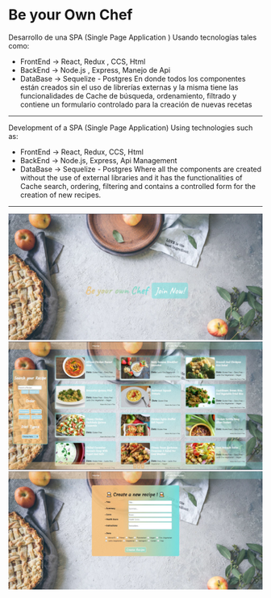 <h1>Be your Own Chef</h1>

Desarrollo de una SPA (Single Page Application )
Usando tecnologías tales como:

- FrontEnd -> React, Redux , CCS, Html
- BackEnd -> Node.js , Express, Manejo de Api
- DataBase -> Sequelize - Postgres
  En donde todos los componentes están creados sin el uso de librerías externas y la misma tiene las funcionalidades de Cache de búsqueda, ordenamiento, filtrado y contiene un formulario controlado para la creación de nuevas recetas

<hr>

Development of a SPA (Single Page Application)
Using technologies such as:

- FrontEnd -> React, Redux, CCS, Html
- BackEnd -> Node.js, Express, Api Management
- DataBase -> Sequelize - Postgres
Where all the components are created without the use of external libraries and it has the functionalities of Cache search, ordering, filtering and contains a controlled form for the creation of new recipes.
<hr>
<img src='./img/foto0.JPG'>
<img src='./img/Foto1.JPG'>
<img src='./img/Foto2.JPG'>
